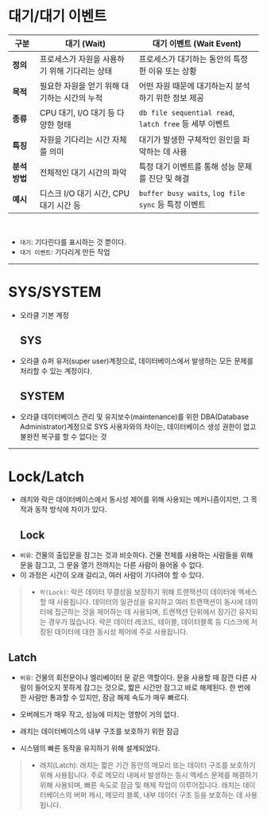 <h1 id="대기대기-이벤트">대기/대기 이벤트</h1>
<table>
<thead>
<tr>
<th><strong>구분</strong></th>
<th><strong>대기 (Wait)</strong></th>
<th><strong>대기 이벤트 (Wait Event)</strong></th>
</tr>
</thead>
<tbody><tr>
<td><strong>정의</strong></td>
<td>프로세스가 자원을 사용하기 위해 기다리는 상태</td>
<td>프로세스가 대기하는 동안의 특정한 이유 또는 상황</td>
</tr>
<tr>
<td><strong>목적</strong></td>
<td>필요한 자원을 얻기 위해 대기하는 시간의 누적</td>
<td>어떤 자원 때문에 대기하는지 분석하기 위한 정보 제공</td>
</tr>
<tr>
<td><strong>종류</strong></td>
<td>CPU 대기, I/O 대기 등 다양한 형태</td>
<td><code>db file sequential read</code>, <code>latch free</code> 등 세부 이벤트</td>
</tr>
<tr>
<td><strong>특징</strong></td>
<td>자원을 기다리는 시간 자체를 의미</td>
<td>대기가 발생한 구체적인 원인을 파악하는 데 사용</td>
</tr>
<tr>
<td><strong>분석 방법</strong></td>
<td>전체적인 대기 시간의 파악</td>
<td>특정 대기 이벤트를 통해 성능 문제를 진단 및 해결</td>
</tr>
<tr>
<td><strong>예시</strong></td>
<td>디스크 I/O 대기 시간, CPU 대기 시간 등</td>
<td><code>buffer busy waits</code>, <code>log file sync</code> 등 특정 이벤트</td>
</tr>
</tbody></table>
<br />

<ul>
<li><code>대기</code>: 기다린다를 표시하는 것 뿐이다.</li>
<li><code>대기 이벤트</code>: 기다리게 만든 작업</li>
</ul>
<hr />
<h1 id="syssystem">SYS/SYSTEM</h1>
<ul>
<li>오라클 기본 계정<h2 id="sys">SYS</h2>
</li>
<li>오라클 슈퍼 유저(super user)계정으로, 데이터베이스에서 발생하는 모든 문제를 처리할 수 있는 계정이다.<h2 id="system">SYSTEM</h2>
</li>
<li>오라클 데이터베이스 관리 및 유지보수(maintenance)를 위한 DBA(Database Administrator)계정으로 SYS 사용자와의 차이는, 데이터베이스 생성 권한이 없고 불완전 복구를 할 수 없다는 것</li>
</ul>
<hr />
<h1 id="locklatch">Lock/Latch</h1>
<ul>
<li>래치와 락은 데이터베이스에서 동시성 제어를 위해 사용되는 메커니즘이지만, 그 목적과 동작 방식에 차이가 있다.<h2 id="lock">Lock</h2>
</li>
<li><code>비유</code>: 건물의 출입문을 잠그는 것과 비슷하다. 건물 전체를 사용하는 사람들을 위해 문을 잠그고, 그 문을 열기 전까지는 다른 사람이 들어올 수 없다.</li>
<li>이 과정은 시간이 오래 걸리고, 여러 사람이 기다려야 할 수 있다.</li>
</ul>
<blockquote>
<ul>
<li><code>락(Lock)</code>: 락은 데이터 무결성을 보장하기 위해 트랜잭션이 데이터에 액세스할 때 사용됩니다. 데이터의 일관성을 유지하고 여러 트랜잭션이 동시에 데이터에 접근하는 것을 제어하는 데 사용되며, 트랜잭션 단위에서 장기간 유지되는 경우가 많습니다. 락은 데이터 레코드, 테이블, 데이터블록 등 디스크에 저장된 데이터에 대한 동시성 제어에 주로 사용됩니다.</li>
</ul>
</blockquote>
<h2 id="latch">Latch</h2>
<ul>
<li><p><code>비유</code>: 건물의 회전문이나 엘리베이터 문 같은 역할이다. 문을 사용할 때 잠깐 다른 사람이 들어오지 못하게 잠그는 것으로, 짧은 시간만 잠그고 바로 해제된다. 한 번에 한 사람만 통과할 수 있지만, 잠금 해제 속도가 매우 빠르다.</p>
</li>
<li><p>오버헤드가 매우 작고, 성능에 미치는 영향이 거의 없다.</p>
</li>
<li><p>래치는 데이터베이스의 내부 구조를 보호하기 위한 잠금</p>
</li>
<li><p>시스템의 빠른 동작을 유지하기 위해 설계되었다.</p>
</li>
</ul>
<blockquote>
<ul>
<li>래치(Latch): 래치는 짧은 기간 동안의 메모리 또는 데이터 구조를 보호하기 위해 사용됩니다. 주로 메모리 내에서 발생하는 동시 액세스 문제를 해결하기 위해 사용되며, 빠른 속도로 잠금 및 해제 작업이 이루어집니다. 래치는 데이터베이스의 버퍼 캐시, 메모리 블록, 내부 데이터 구조 등을 보호하는 데 사용됩니다.</li>
</ul>
</blockquote>